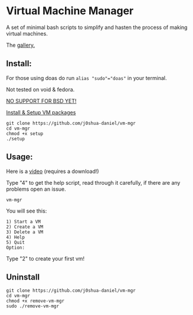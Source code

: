 # Virtual Machine Manager
A set of minimal bash scripts to simplify and hasten the process of making virtual machines. 

The [gallery.](https://github.com/j0shua-daniel/vm-mgr/blob/main/gallery.md)

## Install:

For those using doas do run `alias "sudo"="doas"` in your terminal. 

Not tested on void & fedora. 

[NO SUPPORT FOR BSD YET!](https://github.com/j0shua-daniel/vm-mgr/blob/main/bsd.md)

[Install & Setup VM packages](https://github.com/j0shua-daniel/vm-mgr/blob/main/INSTALL.md)


```
git clone https://github.com/j0shua-daniel/vm-mgr
cd vm-mgr
chmod +x setup
./setup
```

## Usage:
Here is a [video](https://github.com/j0shua-daniel/images/blob/main/2024-12-28%2008-37-41.mp4) (requires a download!)

Type "4" to get the help script, read through it carefully, if there are any problems open an issue.

```
vm-mgr
```
You will see this: 
```
1) Start a VM
2) Create a VM
3) Delete a VM
4) Help
5) Quit
Option:
```
Type "2" to create your first vm!
## Uninstall
```
git clone https://github.com/j0shua-daniel/vm-mgr
cd vm-mgr
chmod +x remove-vm-mgr
sudo ./remove-vm-mgr
```
